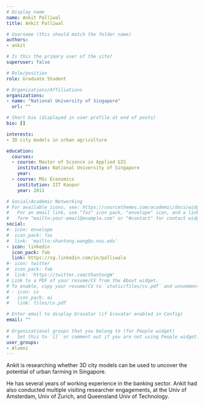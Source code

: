 ```yaml
---
# Display name
name: Ankit Palliwal
title: Ankit Palliwal

# Username (this should match the folder name)
authors:
- ankit

# Is this the primary user of the site?
superuser: false

# Role/position
role: Graduate Student

# Organizations/Affiliations
organizations:
- name: "National University of Singapore"
  url: ""

# Short bio (displayed in user profile at end of posts)
bio: []

interests:
- 3D city models in urban agriculture

education:
  courses:
  - course: Master of Science in Applied GIS
    institution: National University of Singapore
    year: 
  - course: MSc Economics
    institution: IIT Kanpur
    year: 2011

# Social/Academic Networking
# For available icons, see: https://sourcethemes.com/academic/docs/widgets/#icons
#   For an email link, use "fas" icon pack, "envelope" icon, and a link in the
#   form "mailto:your-email@example.com" or "#contact" for contact widget.
social:
#- icon: envelope
#  icon_pack: fas
#  link: 'mailto:shantong.wang@u.nus.edu'
- icon: linkedin
  icon_pack: fab
  link: https://sg.linkedin.com/in/palliwala
#- icon: twitter
#  icon_pack: fab
#  link: 'https://twitter.com/ShantongW'
# Link to a PDF of your resume/CV from the About widget.
# To enable, copy your resume/CV to `static/files/cv.pdf` and uncomment the lines below.  
# - icon: cv
#   icon_pack: ai
#   link: files/cv.pdf

# Enter email to display Gravatar (if Gravatar enabled in Config)
email: ""
  
# Organizational groups that you belong to (for People widget)
#   Set this to `[]` or comment out if you are not using People widget.  
user_groups:
- Alumni
---
```


Ankit is researching whether 3D city models can be used to uncover the potential of urban farming in Singapore.

He has several years of working experience in the banking sector.
Ankit had also conducted multiple visiting researcher engagements, at the Univ of Amsterdam, Univ of Zurich, and Queensland Univ of Technology.
